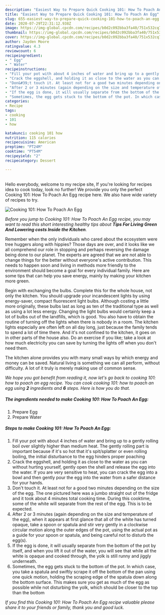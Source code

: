 ```yaml
---
description: "Easiest Way to Prepare Quick Cooking 101: How To Poach An Egg"
title: "Easiest Way to Prepare Quick Cooking 101: How To Poach An Egg"
slug: 655-easiest-way-to-prepare-quick-cooking-101-how-to-poach-an-egg
date: 2020-07-29T22:31:12.938Z
image: https://img-global.cpcdn.com/recipes/b0d2c092bba3fa40/751x532cq70/cooking-101-how-to-poach-an-egg-recipe-main-photo.jpg
thumbnail: https://img-global.cpcdn.com/recipes/b0d2c092bba3fa40/751x532cq70/cooking-101-how-to-poach-an-egg-recipe-main-photo.jpg
cover: https://img-global.cpcdn.com/recipes/b0d2c092bba3fa40/751x532cq70/cooking-101-how-to-poach-an-egg-recipe-main-photo.jpg
author: Jayden Moore
ratingvalue: 4.3
reviewcount: 6
recipeingredient:
- " Egg"
- " Water"
recipeinstructions:
- "Fill your pot with about 4 inches of water and bring up to a gently rolling boil over slightly higher than medium heat. The gently rolling part is important because if it&#39;s so hot that it&#39;s spit/splatter or even rolling boiling, the initial disturbance to the egg hinders proper poaching"
- "Crack the eggshell, and holding it as close to the water as you can without hurting yourself, gently open the shell and release the egg into the water. If you are very sensitive to heat, you can crack the egg into a bowl and then gently pour the egg into the water from a safer distance for your hands."
- "Don&#39;t touch it. At least not for a good two minutes depending on the size of the egg. The one pictured here was a jumbo straight out of the fridge and it took about 4 minutes total cooking time. During this cooktime, some of the white will separate from the rest of the egg. This is to be expected."
- "After 2 or 3 minutes (again depending on the size and temperature of the egg), when it appears at first glance that all of the white has turned opaque, take a spoon or spatula and stir very gently in a clockwise circular motion along the outer edges of the pot, using the actual pot as a guide for your spoon or spatula, and being careful not to disturb the egg(s)."
- "If the egg is done, it will usually separate from the bottom of the pot by itself, and when you lift it out of the water, you will see that while all the white is opaque and cooked through, the yolk is still runny and jiggly underneath."
- "Sometimes, the egg gets stuck to the bottom of the pot. In which case, you take a spatula and swiftly scrape it off the bottom of the pan using one quick motion, holding the scraping edge of the spatula down along the bottom surface. This makes sure you get as much of the egg as possible while not disturbing the yolk, which should be closer to the top than the bottom"
categories:
- Recipe
tags:
- cooking
- 101
- how

katakunci: cooking 101 how 
nutrition: 115 calories
recipecuisine: American
preptime: "PT24M"
cooktime: "PT54M"
recipeyield: "2"
recipecategory: Dessert

---
```

<br>
Hello everybody, welcome to my recipe site, If you're looking for recipes idea to cook today, look no further! We provide you only the perfect Cooking 101: How To Poach An Egg recipe here. We also have wide variety of recipes to try.
<br>


![Cooking 101: How To Poach An Egg](https://img-global.cpcdn.com/recipes/b0d2c092bba3fa40/751x532cq70/cooking-101-how-to-poach-an-egg-recipe-main-photo.jpg)

<i>Before you jump to Cooking 101: How To Poach An Egg recipe, you may want to read this short interesting healthy tips about 
<strong>Tips For Living Green And Lowering costs Inside the Kitchen</strong>.</i>
</br>

Remember when the only individuals who cared about the ecosystem were tree huggers along with hippies? Those days are over, and it looks like we all comprehend our role in stopping and perhaps reversing the damage being done to our planet. The experts are agreed that we are not able to change things for the better without everyone's active contribution. This needs to happen soon and living in methods more friendly to the environment should become a goal for every individual family. Here are some tips that can help you save energy, mainly by making your kitchen more green.

Begin with exchanging the bulbs. Complete this for the whole house, not only the kitchen. You should upgrade your incandescent lights by using energy-saver, compact fluorescent light bulbs. Although costing a little more originally, these bulbs last as long as ten of the traditional type as well as using a lot less energy. Changing the light bulbs would certainly keep a lot of bulbs out of the landfills, which is good. You also have to obtain the routine of turning off the lights when there is nobody in a room. The kitchen lights especially are often left on all day long, just because the family tends to spend a lot of time there. And it's not confined to the kitchen, it goes on in other parts of the house also. Do an exercise if you like; take a look at how much electricity you can save by turning the lights off when you don't need them.

The kitchen alone provides you with many small ways by which energy and money can be saved. Natural living is something we can all perform, without difficulty. A lot of it truly is merely making use of common sense.


<i>We hope you got benefit from reading it, now let's go back to cooking 101: how to poach an egg recipe. You can cook cooking 101: how to poach an egg using <strong>2</strong> ingredients and <strong>6</strong> steps. Here is how you do that.
</i>

##### The ingredients needed to make Cooking 101: How To Poach An Egg:

1. Prepare  Egg
1. Prepare  Water


##### Steps to make Cooking 101: How To Poach An Egg:

1. Fill your pot with about 4 inches of water and bring up to a gently rolling boil over slightly higher than medium heat. The gently rolling part is important because if it&#39;s so hot that it&#39;s spit/splatter or even rolling boiling, the initial disturbance to the egg hinders proper poaching
1. Crack the eggshell, and holding it as close to the water as you can without hurting yourself, gently open the shell and release the egg into the water. If you are very sensitive to heat, you can crack the egg into a bowl and then gently pour the egg into the water from a safer distance for your hands.
1. Don&#39;t touch it. At least not for a good two minutes depending on the size of the egg. The one pictured here was a jumbo straight out of the fridge and it took about 4 minutes total cooking time. During this cooktime, some of the white will separate from the rest of the egg. This is to be expected.
1. After 2 or 3 minutes (again depending on the size and temperature of the egg), when it appears at first glance that all of the white has turned opaque, take a spoon or spatula and stir very gently in a clockwise circular motion along the outer edges of the pot, using the actual pot as a guide for your spoon or spatula, and being careful not to disturb the egg(s).
1. If the egg is done, it will usually separate from the bottom of the pot by itself, and when you lift it out of the water, you will see that while all the white is opaque and cooked through, the yolk is still runny and jiggly underneath.
1. Sometimes, the egg gets stuck to the bottom of the pot. In which case, you take a spatula and swiftly scrape it off the bottom of the pan using one quick motion, holding the scraping edge of the spatula down along the bottom surface. This makes sure you get as much of the egg as possible while not disturbing the yolk, which should be closer to the top than the bottom


<i>If you find this Cooking 101: How To Poach An Egg recipe valuable please share it to your friends or family, thank you and good luck.</i>
